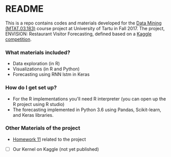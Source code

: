 # README #

This is a repo contains codes and materials developed for the [Data Mining (MTAT.03.183)](https://courses.cs.ut.ee/2017/DM/fall/Main/HomePage) course project at University of Tartu in Fall 2017.
The project, ENVISION: Restaurant Visitor Forecasting, defined based on a [Kaggle competition](https://www.kaggle.com/c/recruit-restaurant-visitor-forecasting). 

### What materials included? ###

* Data exploration (in R)
* Visualizations (in R and Python)
* Forecasting using RNN lstm in Keras

### How do I get set up? ###

* For the R implementations you'll need R interpreter (you can open up the R project using R studio)
* The forecasting implemented in Python 3.6 using Pandas, Scikit-learn, and Keras libraries.

### Other Materials of the project

- [Homework 11](https://docs.google.com/document/d/1k8g6rhK4-n8T8TGpNQMLDt0kXuSqRGfk8lUOzslDcG0/edit?usp=sharing) related to the project
- [ ] Our Kernel on Kaggle (not yet published)